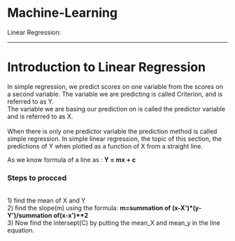# Machine-Learning
Linear Regression:
<hr>
<h1> Introduction to Linear Regression</h1>
In simple regression, we predict scores on one variable from the scores on a second variable.
The variable we are predicting is called Criterion, and is referred to as Y.<br>
The variable we are basing our prediction on is called the predictor variable and is referred to as X.<br><br>
When there is only one predictor variable the prediction method is called simple regression.
In simple linear regression, the topic of this section, the predictions of Y when plotted as a function of X from a straight line.<br>

As we know formula  of a line as : <Strong >Y = mx + c</strong><br>
<h3>Steps to procced</h3><br>
  1) find the mean of X and Y<br>
  2) find the slope(m) using the formula: <strong> m=summation of (x-X')*(y-Y')/summation of(x-x')**2</Strong><br>
  3) Now find the intersept(C) by putting the mean_X and mean_y in the line equation.<br>
  
  
  
